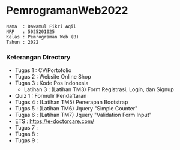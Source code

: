 # PemrogramanWeb2022
```
Nama  : Dawamul Fikri Aqil
NRP   : 5025201025
Kelas : Pemrograman Web (B)
Tahun : 2022
```

### Keterangan Directory
- Tugas 1 : CV/Portofolio
- Tugas 2 : Website Online Shop
- Tugas 3 : Kode Pos Indonesia
  - Latihan 3 : (Latihan TM3) Form Registrasi, Login, dan Signup
- Quiz 1 : Formulir Pendaftaran
- Tugas 4 : (Latihan TM5) Penerapan Bootstrap
- Tugas 5 : (Latihan TM6) Jquery "Simple Counter"
- Tugas 6 : (Latihan TM7) Jquery "Validation Form Input"
- ETS : https://e-doctorcare.com/
- Tugas 7 : 
- Tugas 8 : 
- Tugas 9 : 
